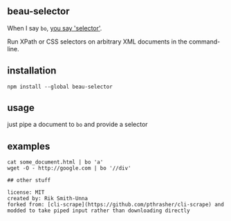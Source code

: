 ## beau-selector

When I say `bo`, [you say 'selector'](https://www.youtube.com/watch?v=vEtWdI9FByA).

Run XPath or CSS selectors on arbitrary XML documents in the command-line.

## installation

```
npm install --global beau-selector
```

## usage

just pipe a document to `bo` and provide a selector

## examples

```
cat some_document.html | bo 'a'
wget -O - http://google.com | bo '//div'

## other stuff

license: MIT
created by: Rik Smith-Unna
forked from: [cli-scrape](https://github.com/pthrasher/cli-scrape) and modded to take piped input rather than downloading directly
